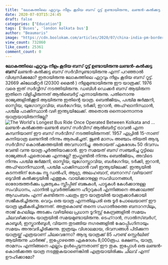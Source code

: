 ```yaml
---
title: "ലോകത്തിലെ ഏറ്റവും നീളം കൂടിയ ബസ് റൂട്ട് ഉണ്ടായിരുന്നു, ലണ്ടൻ-കൽക്കട്ട ബസ്"
date: 2020-07-03T15:24:45
draft: false
categories: ["Education"]
tags: ['Buses', 'london kolkata bus']
author: "Beaumaris"
image: "https://cdn.boolokam.com/articles/2020/07/china-india-pm-border-issue-41.jpg"
view_count: 732860
like_count: 25361
comment_count: 0
---
```


**[](https://wordpress-972788-3403151.cloudwaysapps.com/post-about-london-kolkata-bus/279298/china-india-pm-border-issue-449)ലോകത്തിലെ ഏറ്റവും നീളം കൂടിയ ബസ് റൂട്ട് ഉണ്ടായിരുന്നു ലണ്ടൻ-കൽക്കട്ട ബസ്** ലണ്ടൻ-കൽക്കട്ട ബസ് സർവീസുണ്ടായിരുന്നു എന്ന് പറഞ്ഞാൽ വിശ്വസിക്കുമോ? ഇതായിരുന്നു ലോകത്തിലെ ഏറ്റവും നീളം കൂടിയ ബസ് റൂട്ട്. 32669 കിലോമീറ്റർ (20300 മൈൽ ) നീളമുണ്ടായിരുന്നു ഈ യാത്രക്ക്. 1976 വരെ ഇത് സർവ്വീസ് നടത്തിയിരുന്നു. ഡബിൾ ഡെക്കർ ബസ് ആയിരുന്ന ഇതിനെ വിളിച്ചിരുന്നത് ആൽബെർട്ട് എന്നായിരുന്നു. പതിനൊന്നു രാജ്യങ്ങളിൽക്കൂടി ആയിരുന്നു ഇതിന്റെ യാത്ര. ബെൽജിയം, പശ്ചിമ ജർമ്മനി, ഓസ്ട്രിയ, യുഗോസ്ലാവിയ, ബൾഗേറിയ, ടർക്കി, ഇറാൻ, അഫ്ഘാനിസ്ഥാൻ, പശ്ചിമ പാക്കിസ്ഥാൻ വഴി ഇന്ത്യയിലേക്ക്. അതൊരു ഒന്നൊന്നൊന്നര യാത്രയായിരുന്നില്ലേ? ![The World's Longest Bus Ride Once Operated Between Kolkata and ...](https://untoldstory.in/wp-content/uploads/2020/07/Albert-tour.png)ലണ്ടൻ-കൽക്കത്ത-ലണ്ടൻ ബസ് സർവീസ് ആൽബർട്ട് ട്രാവൽ എന്ന കമ്പനിയാണ് ഈ ബസ് സർവീസ് നടത്തിയിരുന്നത്. 1957 ഏപ്രിൽ 15-നാണ് കന്നിയാത്ര ലണ്ടനിൽ നിന്നും ആരംഭിച്ചത്. ജൂൺ മാസം അഞ്ചാം തിയതി ആദ്യ സർവീസ് കൊൽക്കത്തയിൽ അവസാനിച്ചു. അതായത് ഏകദേശം 50 ദിവസം വേണ്ടി വന്നു യാത്ര പൂർത്തിയാക്കാൻ. ഈ സമയത് ബസ് സഞ്ചരിച്ച റൂട്ടിലെ രാജ്യങ്ങൾ ഏതൊക്കെ എന്നല്ലേ? ഇംഗ്ലണ്ടിൽ നിന്നും ബെൽജിയം, അവിടെ നിന്നും പശ്ചിമ ജർമ്മനി, ഓസ്ട്രിയ, യുഗോസ്ലാവിയ, ബൾഗേറിയ, ടർക്കി, ഇറാൻ, അഫ്ഘാനിസ്ഥാൻ, പശ്ചിമ പാക്കിസ്ഥാൻ വഴി ഇന്ത്യയിലേക്ക്. ഇന്ത്യയിൽ കടന്നതിന് ശേഷം ന്യൂ ഡൽഹി, ആഗ്ര, അലഹബാദ്, ബനാറസ് വഴിയാണ് ഒടുവിൽ കൽക്കട്ടയിൽ എത്തുക. വായിക്കാനുള്ള സംവിധാനങ്ങൾ, ഓരോരുത്തർക്കും പ്രത്യേകം സ്ലീപ്പിങ് ബങ്കുകൾ, പാട്ടുകൾ കേൾക്കാനുള്ള സംവിധാനം, ഫാനിൽ പ്രവർത്തിക്കുന്ന ഹീറ്ററുകൾ എന്നിങ്ങനെ അക്കാലത്ത് ആഡംബരം എന്ന് കണ്ടിരുന്ന പലതും ഈ യാത്രയിൽ യാത്രക്കാർക്കായി സജീകരിച്ചിരുന്നു. വെറും ഒരു യാത്ര എന്നതിലുപരി ഒരു ടൂർ പോലെയാണ് ഈ യാത്ര ക്രമീകരിച്ചിരുന്നത്. അതുകൊണ്ട് തന്നെ ഗംഗാതീരത്തെ ബനാറസിലും, താജ് മഹലിലും അടക്കം വഴിയിലെ പ്രധാന ടൂറിസ്റ്റ് കേന്ദ്രങ്ങളിൽ സമയം ചിലവഴിക്കാനും യാത്രയിൽ സമയമുണ്ടായിരുന്നു. ടെഹ്‌റാൻ, സാൽസ്‌ബർഗ്‌, കാബൂൾ, ഇസ്താൻബുൾ, വിയന്ന തുടങ്ങിയ നഗരങ്ങളിൽ ഷോപ്പിംഗിനായും സമയം അനുവദിച്ചിരിക്കുന്നു. ഇത്രയും വിശാലമായ, ദിവസങ്ങൾ പിടിക്കുന്ന യാത്രയ്ക്ക് എത്രയാണ് ചിലവെന്നോ? ആദ്യ യാത്രക്ക് 85 പൗണ്ട് സ്റ്റെർലിങ് ആയിരുന്നു ചാർജ്ജ് , ഇപ്പോഴത്തെ ഏകദേശം 8,000രൂപ. ഭക്ഷണം, യാത്ര, താമസം എന്നിങ്ങനെ എല്ലാം ഉൾപ്പെടുന്നതാണ് ഈ തുക. ഇപ്പോൾ ഒരു ലണ്ടൻ-കൊൽക്കത്ത യാത്ര നടത്തുകയാണെങ്കിൽ എത്രയായിരിക്കും ചിലവ് എന്ന് ഊഹിക്കാമോ?
